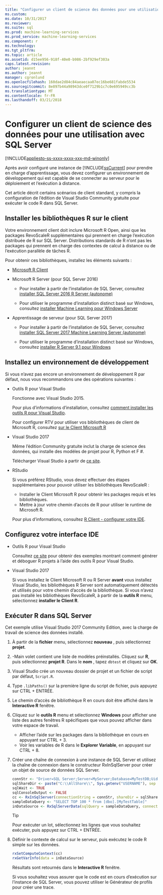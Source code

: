 ```yaml
---
title: "Configurer un client de science des données pour une utilisation avec SQL Server | Documents Microsoft"
ms.custom: 
ms.date: 10/31/2017
ms.reviewer: 
ms.suite: sql
ms.prod: machine-learning-services
ms.prod_service: machine-learning-services
ms.component: r
ms.technology: 
ms.tgt_pltfrm: 
ms.topic: article
ms.assetid: d15ee956-918f-40e0-b986-2bf929ef303a
caps.latest.revision: 
author: jeannt
ms.author: jeannt
manager: cgronlund
ms.openlocfilehash: 160dae2d84c84aeaecaa07ec16be681fabde5534
ms.sourcegitcommit: 8e897b44a98943dce0f7129b1c7c0e695949cc3b
ms.translationtype: MT
ms.contentlocale: fr-FR
ms.lasthandoff: 03/21/2018
---
```

# <a name="set-up-a-data-science-client-for-use-with-sql-server"></a>Configurer un client de science des données pour une utilisation avec SQL Server
[!INCLUDE[appliesto-ss-xxxx-xxxx-xxx-md-winonly](../../includes/appliesto-ss-xxxx-xxxx-xxx-md-winonly.md)]

Après avoir configuré une instance de [!INCLUDE[ssCurrent](../../includes/sscurrent-md.md)] pour prendre en charge d’apprentissage, vous devez configurer un environnement de développement qui est capable de se connecter au serveur pour le déploiement et l’exécution à distance.

Cet article décrit certains scénarios de client standard, y compris la configuration de l’édition de Visual Studio Community gratuite pour exécuter le code R dans SQL Server.

## <a name="install-r-libraries-on-the-client"></a>Installer les bibliothèques R sur le client

Votre environnement client doit inclure Microsoft R Open, ainsi que les packages RevoScaleR supplémentaires qui prennent en charge l’exécution distribuée de R sur SQL Server. Distributions standards de R n’ont pas les packages qui prennent en charge des contextes de calcul à distance ou de l’exécution parallèle de tâches R.

Pour obtenir ces bibliothèques, installez les éléments suivants :
  
+ [Microsoft R Client](http://aka.ms/rclient/download)

+ Microsoft R Server (pour SQL Server 2016)

    - Pour installer à partir de l’installation de SQL Server, consultez [installer SQL Server 2016 R Server (autonome)](../install/sql-r-standalone-windows-install.md)

    - Pour utiliser le programme d’installation distinct basé sur Windows, consultez [installer Machine Learning pour Windows Server](https://docs.microsoft.com/machine-learning-server/install/machine-learning-server-windows-install)

+ Apprentissage de serveur (pour SQL Server 2017)

    - Pour installer à partir de l’installation de SQL Server, consultez [installer SQL Server 2017 Machine Learning Server (autonome)](../install/sql-machine-learning-standalone-windows-install.md)

    - Pour utiliser le programme d’installation distinct basé sur Windows, consultez [installer R Server 9.1 pour Windows](https://docs.microsoft.com/machine-learning-server/install/r-server-install-windows)

## <a name="install-a-development-environment"></a>Installez un environnement de développement

Si vous n’avez pas encore un environnement de développement R par défaut, nous vous recommandons une des opérations suivantes :

+ Outils R pour Visual Studio

    Fonctionne avec Visual Studio 2015.

    Pour plus d’informations d’installation, consultez [comment installer les outils R pour Visual Studio](https://docs.microsoft.com/visualstudio/rtvs/installation).
 
    Pour configurer RTV pour utiliser vos bibliothèques de client de Microsoft R, consultez [sur le Client Microsoft R](https://docs.microsoft.com/machine-learning-server/r-client/what-is-microsoft-r-client)

+ Visual Studio 2017

    Même l’édition Community gratuite inclut la charge de science des données, qui installe des modèles de projet pour R, Python et F #.

    Télécharger Visual Studio à partir de [ce site](https://www.visualstudio.com/vs/). 

+ RStudio

    Si vous préférez RStudio, vous devez effectuer des étapes supplémentaires pour pouvoir utiliser les bibliothèques RevoScaleR :

    - Installer le Client Microsoft R pour obtenir les packages requis et les bibliothèques.
    - Mettre à jour votre chemin d’accès de R pour utiliser le runtime de Microsoft R.

    Pour plus d’informations, consultez [R Client - configurer votre IDE](https://docs.microsoft.com/machine-learning-server/r-client/what-is-microsoft-r-client#step-2-configure-your-ide).

## <a name="configure-your-ide"></a>Configurez votre interface IDE

+ Outils R pour Visual Studio

    Consultez [ce site](https://docs.microsoft.com/visualstudio/rtvs/getting-started-with-r) pour obtenir des exemples montrant comment générer et déboguer R projets à l’aide des outils R pour Visual Studio. 

+ Visual Studio 2017

    Si vous installez le Client Microsoft R ou R Server **avant** vous installez Visual Studio, les bibliothèques R Server sont automatiquement détectés et utilisés pour votre chemin d’accès de la bibliothèque. Si vous n’avez pas installé les bibliothèques RevoScaleR, à partir de la **outils R** menu, sélectionnez **installer le Client R**.

## <a name="run-r-in-sql-server"></a>Exécuter R dans SQL Server

Cet exemple utilise Visual Studio 2017 Community Edition, avec la charge de travail de science des données installé.

1. À partir de la **fichier** menu, sélectionnez **nouveau** , puis sélectionnez **projet**.

2. -Main volet contient une liste de modèles préinstallés. Cliquez sur **R**, puis sélectionnez **projet R**. Dans le **nom** , tapez `dbtest` et cliquez sur **OK**.

3. Visual Studio crée un nouveau dossier de projet et un fichier de script par défaut, `Script.R`. 

4. Type `.libPaths()` sur la première ligne du script de fichier, puis appuyez sur CTRL + ENTRÉE.

5. Le chemin d’accès de bibliothèque R en cours doit être affiché dans le **Interactive R** fenêtre. 

6. Cliquez sur le **outils R** menu et sélectionnez **Windows** pour afficher une liste des autres fenêtres R spécifiques que vous pouvez afficher dans votre espace de travail.
 
    + Afficher l’aide sur les packages dans la bibliothèque en cours en appuyant sur CTRL + 3.
    + Voir les variables de R dans le **Explorer Variable**, en appuyant sur CTRL + 8.

7. Créer une chaîne de connexion à une instance de SQL Server et utilisez la chaîne de connexion dans le constructeur RxInSqlServer pour créer un objet de source de données SQL Server. 

    ```r
    connStr <- "Driver=SQL Server;Server=MyServer;Database=MyTestDB;Uid=;Pwd="
    sqlShareDir <- paste("C:\\AllShare\\", Sys.getenv("USERNAME"), sep = "")
    sqlWait <- TRUE
    sqlConsoleOutput <- FALSE
    cc <- RxInSqlServer(connectionString = connStr, shareDir = sqlShareDir, wait = sqlWait, consoleOutput = sqlConsoleOutput)
    sampleDataQuery <- "SELECT TOP 100 * from [dbo].[MyTestTable]"
    inDataSource <- RxSqlServerData(sqlQuery = sampleDataQuery, connectionString = connStr, rowsPerRead = 500)
    ```

    > [!TIP]
    > Pour exécuter un lot, sélectionnez les lignes que vous souhaitez exécuter, puis appuyez sur CTRL + ENTRÉE.

8. Définir le contexte de calcul sur le serveur, puis exécutez le code R simple sur les données.

    ```r
    rxSetComputeContext(cc)
    rxGetVarInfo(data = inDataSource)
    ```

    Résultats sont retournés dans le **Interactive R** fenêtre.
    
    Si vous souhaitez vous assurer que le code est en cours d’exécution sur l’instance de SQL Server, vous pouvez utiliser le Générateur de profils pour créer une trace.
